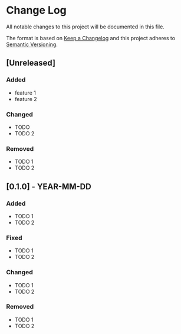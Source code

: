 # Change Log

All notable changes to this project will be documented in this file.

The format is based on [Keep a Changelog](https://keepachangelog.com/en/1.1.0/)
and this project adheres to [Semantic Versioning](https://semver.org/spec/v2.0.0.html).

## [Unreleased]

### Added

- feature 1
- feature 2

### Changed

- TODO 
- TODO 2

### Removed

- TODO 1
- TODO 2

## [0.1.0] - YEAR-MM-DD

### Added

- TODO 1
- TODO 2

### Fixed

- TODO 1
- TODO 2

### Changed

- TODO 1
- TODO 2

### Removed

- TODO 1
- TODO 2